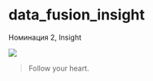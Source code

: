 # data_fusion_insight
Номинация 2, Insight

![](https://pandao.github.io/editor.md/examples/images/4.jpg)

> Follow your heart.
